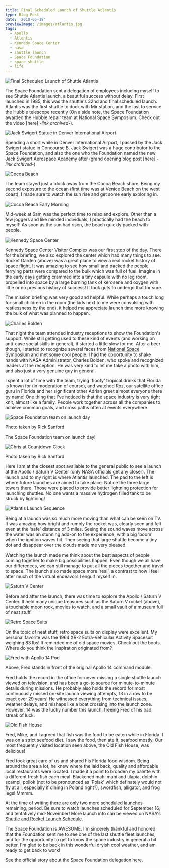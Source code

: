 ```yaml
---
title: Final Scheduled Launch of Shuttle Atlantis
type: Blog Post
date: '2010-05-18'
previewImage: /images/atlantis.jpg
tags:
  - Apollo
  - Atlantis
  - Kennedy Space Center
  - nasa
  - shuttle launch
  - Space Foundation
  - space shuttle
  - life
---
```

![Final Scheduled Launch of Shuttle Atlantis](/images/finalscheduledatlantislaunch.jpg)

The Space Foundation sent a delegation of employees including myself to see Shuttle Atlantis launch, a beautiful success without delay. First launched in 1985, this was the shuttle's 32nd and final scheduled launch. Atlantis was the first shuttle to dock with Mir station, and the last to service the Hubble telescope recently (On a side note, the Space Foundation awarded the Hubble repair team at National Space Symposium. Check out the video [here] *-link archived-*).

![Jack Swigert Statue in Denver International Airport](/images/jackswigertstatue.jpg)

Spending a short while in Denver International Airport, I passed by the Jack Swigert statue in Concourse B. Jack Swigert was a huge contributor to the Space Foundation, and also the one who the Foundation named the new Jack Swigert Aerospace Academy after (grand opening blog post [here] *-link archived-*).

![Cocoa Beach](/images/cocoabeachsunrise.jpg)

The team stayed just a block away from the Cocoa Beach shore. Being my second exposure to the ocean (first time was at Venice Beach on the west coast), I made sure to watch the sun rise and get some early exploring in.

![Cocoa Beach Early Morning](/images/beachmanwalkin.jpg)

Mid-week at 6am was the perfect time to relax and explore. Other than a few joggers and like minded individuals, I practically had the beach to myself! As soon as the sun had risen, the beach quickly packed with people.

![Kennedy Space Center](/images/kenedyspacecenter.jpg)

Kennedy Space Center Visitor Complex was our first stop of the day. There for the briefing, we also explored the center which had many things to see. Rocket Garden (above) was a great place to view a real rocket history of space flight. It was amazing to see how small and packed the people ferrying parts were compared to the bulk which was full of fuel. Imagine in the early days getting crammed into a tiny capsule with no leg room, propelled into space by a large burning tank of kerosene and oxygen with little or no previous history of success! It took guts to undergo that for sure.

The mission briefing was very good and helpful. While perhaps a touch long for small children in the room (the kids next to me were convulsing with restlessness by the end), it helped me appreciate launch time more knowing the bulk of what was planned to happen.

![Charles Bolden](/images/bolden.jpg)

That night the team attended industry receptions to show the Foundation's support. While still getting used to these kind of events (and working on anti-cave social skills in general), it started a little slow for me. After a beer though, I started to recognize several faces from [National Space Symposium](https://spacesymposium.org) and met some cool people. I had the opportunity to shake hands with NASA Administrator, Charles Bolden, who spoke and recognized leaders at the reception. He was very kind to let me take a photo with him, and also just a very genuine guy in general.

I spent a lot of time with the team, trying 'floofy' tropical drinks that Florida is known for (in moderation of course), and watched Roz, our satellite office guru in Florida and her significant other Adrian greet almost everyone there by name! One thing that I've noticed is that the space industry is very tight knit, almost like a family. People work together across all the companies to achieve common goals, and cross paths often at events everywhere.

![Space Foundation team on launch day](/images/spacefoundationteam.jpg)

Photo taken by Rick Sanford

The Space Foundation team on launch day!

![Chris at Countdown Clock](/images/chrisatlantiscountdown.jpg)

Photo taken by Rick Sanford

Here I am at the closest spot available to the general public to see a launch at the Apollo / Saturn V Center (only NASA officials get any closer). The launch pad to my right is where Atlantis launched. The pad to the left is where future launches are aimed to take place. Notice the three large towers there. Those were placed to provide better lightning protection for launching shuttles. No one wants a massive hydrogen filled tank to be struck by lightning!

![Atlantis Launch Sequence](/images/atlantislaunchsequence.jpg)

Being at a launch was so much more moving than what can be seen on TV. It was amazing how bright and rumbly the rocket was, clearly seen and felt even at the 'safe' distance of 3 miles. Seeing the sound waves move across the water was an stunning add-on to the experience, with a big 'boom' when the ignition waves hit. Then seeing that large shuttle become a tiny dot and disappear over the clouds made me very pleased.

Watching the launch made me think about the best aspects of people coming together to make big possibilities happen. Even though we all have our differences, we can still manage to put all the pieces together and travel to space. The launch also made space more 'real', a contrast to how I feel after much of the virtual endeavors I engulf myself in.

![Saturn V Center](/images/saturnvcetner.jpg)

Before and after the launch, there was time to explore the Apollo / Saturn V Center. It held many unique treasures such as the Saturn V rocket (above), a touchable moon rock, movies to watch, and a small vault of a museum full of neat stuff.

![Retro Space Suits](/images/retrospacesuites.jpg)

On the topic of neat stuff, retro space suits on display were excellent. My personal favorite was the 1964 XR-2 Extra-Vehicular Activity Spacesuit weighing 83 lbs! It reminded me of old space movies. Check out the boots. Where do you think the inspiration originated from?

![Fred with Apollo 14 Pod](/images/fredappollo14.jpg)

Above, Fred stands in front of the original Apollo 14 command module.

Fred holds the record in the office for never missing a single shuttle launch viewed on television, and has been a go-to source for minute-to-minute details during missions. He probably also holds the record for most continuously missed on-site launch viewing attempts, 13 in a row to be exact over 29 years! He witnessed everything from technical issues, weather delays, and mishaps like a boat crossing into the launch zone. However, 14 was the lucky number this launch, freeing Fred of his bad streak of luck.

![Old Fish House](/images/oldfishhouse.jpg)

Fred, Mike, and I agreed that fish was the food to be eaten while in Florida. I was on a strict seefood diet. I saw the food, then ate it, seafood mostly. Our most frequently visited location seen above, the Old Fish House, was delicious!

Fred took great care of us and shared his Florida food wisdom. Being around the area a lot, he knew where the laid back, quality and affordable local restaurants were located. I made it a point to broaden my palette with a different fresh fish each meal. Blackened mahi mahi and tilapia, dolphin scampi, pollok (not to be pronounced as 'Polak' which definately would not fly at all, especially if dining in Poland right?), swordfish, alligator, and frog legs! Mmmm.

At the time of writing there are only two more scheduled launches remaining, period. Be sure to watch launches scheduled for September 16, and tentatively mid-November! More launch info can be viewed on NASA's [Shuttle and Rocket Launch Schedule](https://www.nasa.gov/missions/highlights/schedule.html).

The Space Foundation is AWESOME. I'm sincerely thankful and honored that the Foundation sent me to see one of the last shuttle fleet launches, and for the opportunity to get to know the space industry in general a bit better. I'm glad to be back in this wonderful dryish cool weather, and am ready to get back to work!

See the official story about the Space Foundation delegation [here](https://www.spacefoundation.org/news/story.php?id=954).
